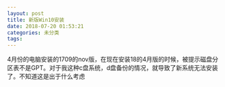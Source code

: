 ```yaml
---
layout: post
title: 新版Win10安装
date: 2018-07-20 01:53:21
categories: 未分类
tags: 
---
```


4月份的电脑安装的1709的nov版，在现在安装18的4月版的时候，被提示磁盘分区表不是GPT。对于我这种c盘系统，d盘备份的情况，就导致了新系统无法安装了。不知道这是出于什么考虑
